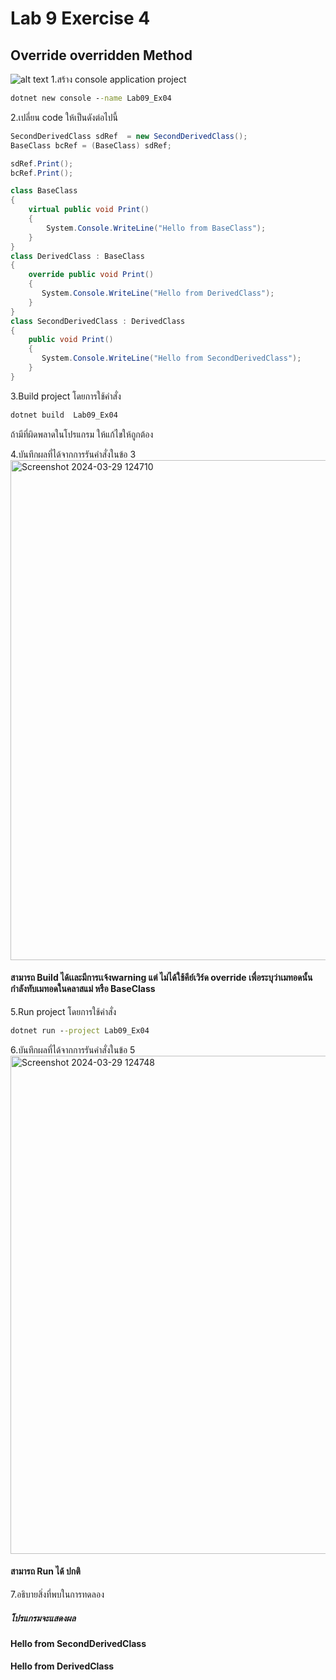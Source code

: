 # Lab 9 Exercise 4

## Override overridden Method
![alt text](./Pictures/image02.png)
1.สร้าง console application project

```cmd
dotnet new console --name Lab09_Ex04
```

2.เปลี่ยน code ให้เป็นดังต่อไปนี้

```cs
SecondDerivedClass sdRef  = new SecondDerivedClass();
BaseClass bcRef = (BaseClass) sdRef;

sdRef.Print();
bcRef.Print();

class BaseClass
{
    virtual public void Print()
    {
        System.Console.WriteLine("Hello from BaseClass");
    }
}
class DerivedClass : BaseClass
{
    override public void Print()
    {
       System.Console.WriteLine("Hello from DerivedClass");
    }
}
class SecondDerivedClass : DerivedClass
{
    public void Print()
    {
       System.Console.WriteLine("Hello from SecondDerivedClass");
    }
}
```

3.Build project โดยการใช้คำสั่ง

```cmd
dotnet build  Lab09_Ex04
```

ถ้ามีที่ผิดพลาดในโปรแกรม ให้แก้ไขให้ถูกต้อง

4.บันทึกผลที่ได้จากการรันคำสั่งในข้อ 3
<img width="800" alt="Screenshot 2024-03-29 124710" src="https://github.com/SuphawadiP/03376836-OOP-2566-Lab-09/assets/144196049/97bba815-33f9-4224-9d79-7cb2fa0664ef">

#### สามารถ Build ได้เเละมีการเเจ้งwarning แต่ ไม่ได้ใช้คีย์เวิร์ด override เพื่อระบุว่าเมทอดนั้นกำลังทับเมทอดในคลาสแม่ หรือ BaseClass
5.Run project โดยการใช้คำสั่ง

```cmd
dotnet run --project Lab09_Ex04
```

6.บันทึกผลที่ได้จากการรันคำสั่งในข้อ 5
<img width="797" alt="Screenshot 2024-03-29 124748" src="https://github.com/SuphawadiP/03376836-OOP-2566-Lab-09/assets/144196049/088061fd-7f91-450c-aad8-c43176047a8d">

#### สามารถ Run ได้ ปกติ
7.อธิบายสิ่งที่พบในการทดลอง
##### โปรแกรมจะแสดงผล
#### Hello from SecondDerivedClass
#### Hello from DerivedClass
